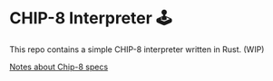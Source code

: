 CHIP-8 Interpreter 🕹
==========================

This repo contains a simple CHIP-8 interpreter written in Rust. (WIP)

[Notes about Chip-8 specs](docs/specs.md)